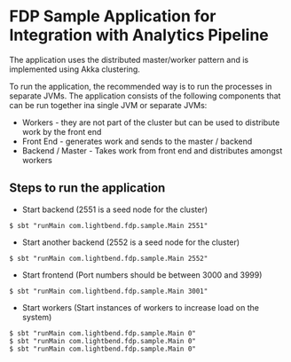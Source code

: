 # FDP Sample Application for Integration with Analytics Pipeline

The application uses the distributed master/worker pattern and is implemented using Akka clustering.

To run the application, the recommended way is to run the processes in separate JVMs. The application consists of the following components that can be run together ina single JVM or separate JVMs:

* Workers - they are not part of the cluster but can be used to distribute work by the front end
* Front End - generates work and sends to the master / backend
* Backend / Master - Takes work from front end and distributes amongst workers 

## Steps to run the application

* Start backend (2551 is a seed node for the cluster)

`$ sbt "runMain com.lightbend.fdp.sample.Main 2551"`

* Start another backend (2552 is a seed node for the cluster)

`$ sbt "runMain com.lightbend.fdp.sample.Main 2552"`

* Start frontend (Port numbers should be between 3000 and 3999)

`$ sbt "runMain com.lightbend.fdp.sample.Main 3001"`

* Start workers (Start instances of workers to increase load on the system)

```
$ sbt "runMain com.lightbend.fdp.sample.Main 0"
$ sbt "runMain com.lightbend.fdp.sample.Main 0"
$ sbt "runMain com.lightbend.fdp.sample.Main 0"
```


